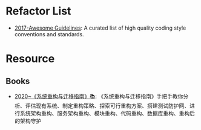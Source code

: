 # Refactor List

- [2017-Awesome Guidelines](https://github.com/Kristories/awesome-guidelines): A curated list of high quality coding style conventions and standards.

# Resource

## Books

- [2020~《系统重构与迁移指南》📚](https://github.com/phodal/migration): 《系统重构与迁移指南》手把手教你分析、评估现有系统、制定重构策略、探索可行重构方案、搭建测试防护网、进行系统架构重构、服务架构重构、模块重构、代码重构、数据库重构、重构后的架构守护
